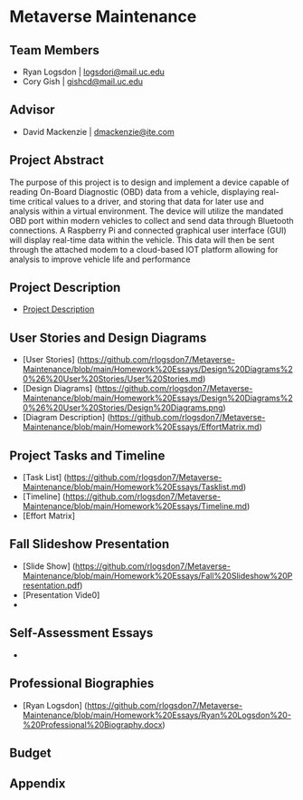 # Metaverse Maintenance

## Team Members
- Ryan Logsdon | logsdori@mail.uc.edu
- Cory Gish | gishcd@mail.uc.edu

## Advisor

- David Mackenzie | dmackenzie@ite.com

## Project Abstract
The purpose of this project is to design and implement a device capable of reading On-Board Diagnostic (OBD) data from a vehicle, displaying real-time critical values to a driver, and storing that data for later use and analysis within a virtual environment. The device will utilize the mandated OBD port within modern vehicles to collect and send data through Bluetooth connections. A Raspberry Pi and connected graphical user interface (GUI) will display real-time data within the vehicle. This data will then be sent through the attached modem to a cloud-based IOT platform allowing for analysis to improve vehicle life and performance

## Project Description
- [Project Description](https://github.com/rlogsdon7/Metaverse-Maintenance/blob/main/Homework%20Essays/Project-Description.md)

## User Stories and Design Diagrams
- [User Stories] (https://github.com/rlogsdon7/Metaverse-Maintenance/blob/main/Homework%20Essays/Design%20Diagrams%20%26%20User%20Stories/User%20Stories.md)
- [Design Diagrams] (https://github.com/rlogsdon7/Metaverse-Maintenance/blob/main/Homework%20Essays/Design%20Diagrams%20%26%20User%20Stories/Design%20Diagrams.png)
- [Diagram Description] (https://github.com/rlogsdon7/Metaverse-Maintenance/blob/main/Homework%20Essays/EffortMatrix.md)

## Project Tasks and Timeline
- [Task List] (https://github.com/rlogsdon7/Metaverse-Maintenance/blob/main/Homework%20Essays/Tasklist.md)
- [Timeline] (https://github.com/rlogsdon7/Metaverse-Maintenance/blob/main/Homework%20Essays/Timeline.md)
- [Effort Matrix] 

## Fall Slideshow Presentation
- [Slide Show] (https://github.com/rlogsdon7/Metaverse-Maintenance/blob/main/Homework%20Essays/Fall%20Slideshow%20Presentation.pdf)
- [Presentation Vide0]
- 
## Self-Assessment Essays
- 

## Professional Biographies
- [Ryan Logsdon] (https://github.com/rlogsdon7/Metaverse-Maintenance/blob/main/Homework%20Essays/Ryan%20Logsdon%20-%20Professional%20Biography.docx)

## Budget  

## Appendix


